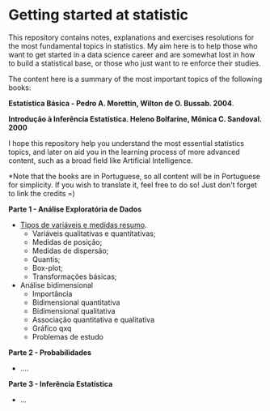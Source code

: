 # Getting started at statistic

This repository contains notes, explanations and exercises resolutions for the most fundamental topics in statistics. My aim here is to help those who want to get started in a data science career and are somewhat lost in how to build a statistical base, or those who just want to re enforce their studies. 

The content here is a summary of the most important topics of the following books:

 **Estatística Básica - Pedro A. Morettin, Wilton de O. Bussab. 2004**. 

**Introdução à Inferência Estatística. Heleno Bolfarine, Mônica C. Sandoval. 2000**

I hope this repository help you understand the most essential statistics topics, and  later on aid you in the learning process of more advanced content, such as a broad field like Artificial Intelligence. 

*Note that the books are in Portuguese, so all content will be in Portuguese for simplicity. If you wish to translate it, feel free to do so! Just don't forget to link the credits =)

**Parte 1 - Análise Exploratória de Dados**

- [Tipos de variáveis e medidas resumo](https://github.com/Renatochaz/statistic-fundamentals/blob/master/P1-variavies-medidas.ipynb).
  - Variáveis qualitativas e quantitativas;
  - Medidas de posição;
  - Medidas de dispersão;
  - Quantis;
  - Box-plot;
  - Transformações básicas;
- Análise bidimensional
  - Importância
  - Bidimensional quantitativa
  - Bidimensional qualitativa
  - Associação quantitativa e qualitativa
  - Gráfico qxq
  - Problemas de estudo





**Parte 2 - Probabilidades**

- ....





**Parte 3 - Inferência Estatística**

- ...





